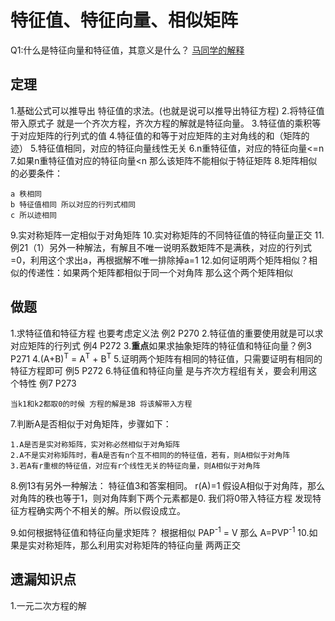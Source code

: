 # 特征值、特征向量、相似矩阵

Q1:什么是特征向量和特征值，其意义是什么？
[马同学的解释](https://www.zhihu.com/question/21874816)

## 定理
1.基础公式可以推导出 特征值的求法。(也就是说可以推导出特征方程)
2.将特征值带入原式子 就是一个齐次方程，齐次方程的解就是特征向量。
3.特征值的乘积等于对应矩阵的行列式的值
4.特征值的和等于对应矩阵的主对角线的和（矩阵的迹）
5.特征值相同，对应的特征向量线性无关
6.n重特征值，对应的特征向量<=n
7.如果n重特征值对应的特征向量<n 那么该矩阵不能相似于特征矩阵
8.矩阵相似的必要条件：
    
    a 秩相同
    b 特征值相同 所以对应的行列式相同
    c 所以迹相同

9.实对称矩阵一定相似于对角矩阵
10.实对称矩阵的不同特征值的特征向量正交
11.例21（1）另外一种解法，有解且不唯一说明系数矩阵不是满秩，对应的行列式=0，利用这个求出a，再根据解不唯一排除掉a=1
12.如何证明两个矩阵相似？相似的传递性：如果两个矩阵都相似于同一个对角阵 那么这个两个矩阵相似
   

## 做题
1.求特征值和特征方程 也要考虑定义法 例2 P270
2.特征值的重要使用就是可以求对应矩阵的行列式 例4 P272
3.**重点**如果求抽象矩阵的特征值和特征向量？例3 P271
4.(A+B)<sup>T</sup> = A<sup>T</sup> + B<sup>T</sup>
5.证明两个矩阵有相同的特征值，只需要证明有相同的特征方程即可  例5 P272
6.特征值和特征向量 是与齐次方程组有关，要会利用这个特性 例7 P273
```
当k1和k2都取0的时候 方程的解是3B 将该解带入方程
```
7.判断A是否相似于对角矩阵，步骤如下：
```
1.A是否是实对称矩阵，实对称必然相似于对角矩阵
2.A不是实对称矩阵时，看A是否有n个互不相同的的特征值，若有，则A相似于对角阵
3.若A有r重根的特征值，对应有r个线性无关的特征向量，则A相似于对角阵
```
8.例13有另外一种解法：
  特征值3和答案相同。
  r(A)=1 假设A相似于对角阵，那么对角阵的秩也等于1，则对角阵剩下两个元素都是0.
  我们将0带入特征方程 发现特征方程确实两个不相关的解。所以假设成立。
  
9.如何根据特征值和特征向量求矩阵？
  根据相似 PAP<sup>-1</sup> = V 那么 A=PVP<sup>-1</sup>
10.如果是实对称矩阵，那么利用实对称矩阵的特征向量 两两正交
  
## 遗漏知识点
1.一元二次方程的解



